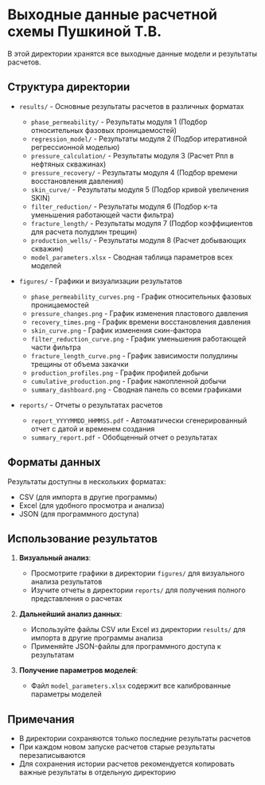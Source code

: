 # Выходные данные расчетной схемы Пушкиной Т.В.

В этой директории хранятся все выходные данные модели и результаты расчетов.

## Структура директории

- `results/` - Основные результаты расчетов в различных форматах
  - `phase_permeability/` - Результаты модуля 1 (Подбор относительных фазовых проницаемостей)
  - `regression_model/` - Результаты модуля 2 (Подбор итеративной регрессионной моделью)
  - `pressure_calculation/` - Результаты модуля 3 (Расчет Рпл в нефтяных скважинах)
  - `pressure_recovery/` - Результаты модуля 4 (Подбор времени восстановления давления)
  - `skin_curve/` - Результаты модуля 5 (Подбор кривой увеличения SKIN)
  - `filter_reduction/` - Результаты модуля 6 (Подбор к-та уменьшения работающей части фильтра)
  - `fracture_length/` - Результаты модуля 7 (Подбор коэффициентов для расчета полудлин трещин)
  - `production_wells/` - Результаты модуля 8 (Расчет добывающих скважин)
  - `model_parameters.xlsx` - Сводная таблица параметров всех моделей

- `figures/` - Графики и визуализации результатов
  - `phase_permeability_curves.png` - График относительных фазовых проницаемостей
  - `pressure_changes.png` - График изменения пластового давления
  - `recovery_times.png` - График времени восстановления давления
  - `skin_curve.png` - График изменения скин-фактора
  - `filter_reduction_curve.png` - График уменьшения работающей части фильтра
  - `fracture_length_curve.png` - График зависимости полудлины трещины от объема закачки
  - `production_profiles.png` - График профилей добычи
  - `cumulative_production.png` - График накопленной добычи
  - `summary_dashboard.png` - Сводная панель со всеми графиками

- `reports/` - Отчеты о результатах расчетов
  - `report_YYYYMMDD_HHMMSS.pdf` - Автоматически сгенерированный отчет с датой и временем создания
  - `summary_report.pdf` - Обобщенный отчет о результатах

## Форматы данных

Результаты доступны в нескольких форматах:
- CSV (для импорта в другие программы)
- Excel (для удобного просмотра и анализа)
- JSON (для программного доступа)

## Использование результатов

1. **Визуальный анализ**:
   - Просмотрите графики в директории `figures/` для визуального анализа результатов
   - Изучите отчеты в директории `reports/` для получения полного представления о расчетах

2. **Дальнейший анализ данных**:
   - Используйте файлы CSV или Excel из директории `results/` для импорта в другие программы анализа
   - Применяйте JSON-файлы для программного доступа к результатам

3. **Получение параметров моделей**:
   - Файл `model_parameters.xlsx` содержит все калиброванные параметры моделей

## Примечания

- В директории сохраняются только последние результаты расчетов
- При каждом новом запуске расчетов старые результаты перезаписываются
- Для сохранения истории расчетов рекомендуется копировать важные результаты в отдельную директорию